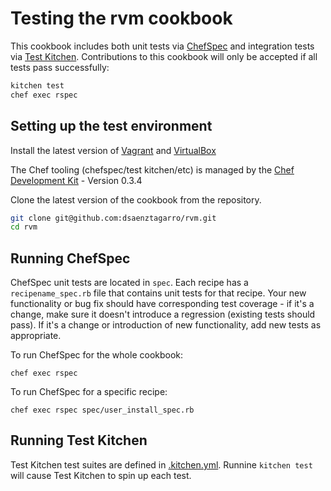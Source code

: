 Testing the rvm cookbook
=====

This cookbook includes both unit tests via
[ChefSpec](https://github.com/sethvargo/chefspec) and integration tests via
[Test Kitchen](https://github.com/test-kitchen/test-kitchen). Contributions to
this cookbook will only be accepted if all tests pass successfully:

```bash
kitchen test
chef exec rspec
```

Setting up the test environment
-----

Install the latest version of
[Vagrant](http://www.vagrantup.com/downloads.html) and
[VirtualBox](https://www.virtualbox.org/wiki/Downloads)

The Chef tooling (chefspec/test kitchen/etc) is managed by the [Chef
Development Kit](http://downloads.getchef.com/chef-dk/) - Version 0.3.4

Clone the latest version of the cookbook from the repository.

```bash
git clone git@github.com:dsaenztagarro/rvm.git
cd rvm
```

Running ChefSpec
-----

ChefSpec unit tests are located in `spec`. Each recipe has a
`recipename_spec.rb` file that contains unit tests for that recipe. Your new
functionality or bug fix should have corresponding test coverage - if it's a
change, make sure it doesn't introduce a regression (existing tests should
pass). If it's a change or introduction of new functionality, add new tests as
appropriate.

To run ChefSpec for the whole cookbook:

`chef exec rspec`

To run ChefSpec for a specific recipe:

`chef exec rspec spec/user_install_spec.rb`

Running Test Kitchen
-----

Test Kitchen test suites are defined in [.kitchen.yml](https://github.com/dsaenztagarro/rvm_chef/blob/master/.kitchen.yml). Runnine `kitchen test` will cause Test Kitchen to spin up each test.
